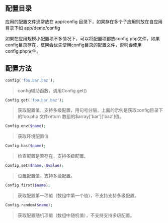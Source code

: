 配置目录
----
应用的配置文件通常放在 app/config 目录下，如果存在多个子应用则放在自应用目录下如 app/demo/config

如果在应用规模小配置项不多情况下，可以将配置项都放config.php文件，如果config目录存在，框架会优先使用config目录的配置文件，否则会使用config.php文件。

配置方法
----

```php
config('foo.bar.baz');
```
> config辅助函数，调用Config.get()


```php
Config.get('foo.bar.baz');
```
> 获取配置值，支持多级配置，用句号分隔，上面的示例是获取config目录下的foo.php 文件return 数组的$array['bar']['baz']值。


```php
Config.env($name);
```
> 获取环境配置值

```php
Config.has($name);
```
> 检查配置是否存在，支持多级配置。

```php
Config.set($name, $value);
```
> 设置配置值，支持多级配置。


```php
Config.first($name);
```
> 获取配置第一项值（数组中第一个值），不支持支持多级配置。

```php
Config.random($name);
```
> 获取配置随机项值（数组中随机值），不支持支持多级配置。

